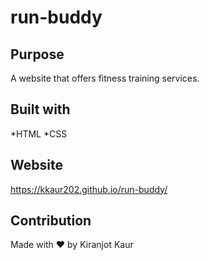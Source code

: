 # run-buddy

## Purpose 
A website that offers fitness training services.

## Built with
*HTML
*CSS

## Website 

https://kkaur202.github.io/run-buddy/

## Contribution

Made with ❤️ by Kiranjot Kaur


